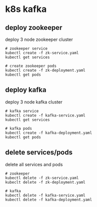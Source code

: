 # k8s kafka

## deploy zookeeper

deploy 3 node zookeeper cluster

```
# zookeeper service
kubectl create -f zk-service.yaml
kubectl get services

# create zookeeper pods
kubectl create -f zk-deployment.yaml
kubectl get pods
```

## deploy kafka

deploy 3 node kafka cluster

```
# kafka service
kubectl create -f kafka-service.yaml
kubectl get services

# kafka pods
kubectl create -f kafka-deployment.yaml
kubectl get pods
```

## delete services/pods

delete all services and pods

```
# zookeeper
kubectl delete -f zk-service.yaml
kubeclt delete -f zk-deployment.yaml

# kafka
kubectl delete -f kafka-service.yaml
kubectl delete -f kafka-deployment.yaml
```
